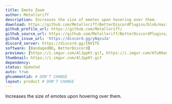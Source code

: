 ```yaml
---
title: Emote Zoom
author: Metalloriff
description: Increases the size of emotes upon hovering over them.
download: https://github.com/Metalloriff/BetterDiscordPlugins/blob/master/BetterEmoteSizes.plugin.js
github_profile_url: https://github.com/Metalloriff/
github_source_url: https://github.com/Metalloriff/BetterDiscordPlugins/blob/master/BetterEmoteSizes.plugin.js
github_issue_url: 'https://discord.gg/yNqzuJa'
discord_server: https://discord.gg/INVITE
software: [BandagedBD, BetterDiscord]
previews: [https://i.imgur.com/AlJppKY.gif, https://i.imgur.com/H7uR6em.gif]
thumbnail: https://i.imgur.com/AlJppKY.gif
dependency:
status: Updated
auto: true
ghcommentid: # DON'T CHANGE
layout: product # DON'T CHANGE
---
```

Increases the size of emotes upon hovering over them.
